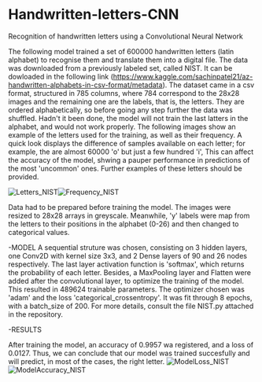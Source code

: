 # Handwritten-letters-CNN
Recognition of handwritten letters using a Convolutional Neural Network

The following model trained a set of 600000 handwritten letters (latin alphabet) to recognise them and translate them into a digital file. The data was downloaded 
from a previously labeled set, called NIST. It can be dowloaded in the following link (https://www.kaggle.com/sachinpatel21/az-handwritten-alphabets-in-csv-format/metadata). The dataset came in a csv format, structured in 785 columns, where 784 correspond to the 28x28 images and the remaining one are the labels, 
that is, the letters. They are ordered alphabetically, so before going any step further the data was shuffled. Hadn't it been done, the model will not train the last latters in the alphabet, and would not work properly. The following images show an example of the letters used for the training, as well as their frequency. A quick look displays the difference of samples available on each letter; for example, the are almost 60000 'o' but just a few hundred 'i', This can affect the accuracy of the model, shwing a pauper performance in predictions of the most 'uncommon' ones. Further examples of these letters should be provided.

![Letters_NIST](https://user-images.githubusercontent.com/96789733/152639060-a4efebb3-4f5e-4a37-8145-50f078dcfc11.png)![Frequency_NIST](https://user-images.githubusercontent.com/96789733/152639253-d74ff671-3563-4c26-a88c-b91d4c66c69b.png)

Data had to be prepared before training the model. The images were resized to 28x28 arrays in greyscale. Meanwhile, 'y' labels were map from the letters to their positions in the alphabet (0-26) and then changed to categorical values. 

-MODEL 
A sequential struture was chosen, consisting on 3 hidden layers, one Conv2D with kernel size 3x3, and 2 Dense layers of 90 and 26 nodes respectively. The last layer activation function is 'softmax', which returns the probability of each letter. Besides, a MaxPooling layer and Flatten were added after the convolutional layer, to optimize the training of the model. This resulted in 489624 trainable parameters. The optimizer chosen was 'adam' and the loss 'categorical_crossentropy'. It was fit through 8 epochs, with a batch_size of 200. For more details, consult the file NIST.py attached in the repository.

-RESULTS

After training the model, an accuracy of 0.9957 wa registered, and a loss of 0.0127. Thus, we can conclude that our model was trained succesfully and will predict, in most of the cases, the right letter. 
![ModelLoss_NIST](https://user-images.githubusercontent.com/96789733/152639941-a2766830-ac4c-41ea-b0d6-6a301928bc89.png)![ModelAccuracy_NIST](https://user-images.githubusercontent.com/96789733/152639943-44e6906a-67e0-4014-a2dc-1432d6bf2cec.png)


